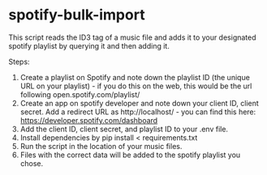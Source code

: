 # spotify-bulk-import
This script reads the ID3 tag of a music file and adds it to your designated spotify playlist by querying it and then adding it.

Steps:
1. Create a playlist on Spotify and note down the playlist ID (the unique URL on your playlist) - if you do this on the web, this would be the url following open.spotify.com/playlist/
2. Create an app on spotify developer and note down your client ID, client secret. Add a redirect URL as http://localhost/ - you can find this here: https://developer.spotify.com/dashboard
3. Add the client ID, client secret, and playlist ID to your .env file.
4. Install dependencies by pip install < requirements.txt 
5. Run the script in the location of your music files. 
6. Files with the correct data will be added to the spotify playlist you chose. 
